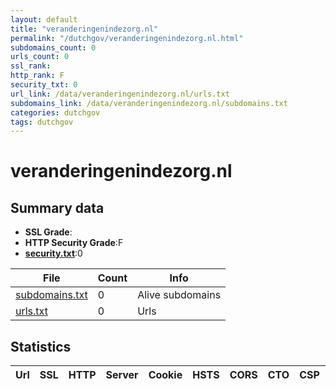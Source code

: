 ```yaml
---
layout: default
title: "veranderingenindezorg.nl"
permalink: "/dutchgov/veranderingenindezorg.nl.html"
subdomains_count: 0
urls_count: 0
ssl_rank: 
http_rank: F
security_txt: 0
url_link: /data/veranderingenindezorg.nl/urls.txt
subdomains_link: /data/veranderingenindezorg.nl/subdomains.txt
categories: dutchgov
tags: dutchgov
---
```



# veranderingenindezorg.nl
## Summary data


 - **SSL Grade**:
 - **HTTP Security Grade**:F
 - **[security.txt](https://www.digitaleoverheid.nl/nieuws/standaard-security-txt-nu-verplicht-voor-overheid/)**:0


| File       | Count | Info |
|------------|-------|------|
|[subdomains.txt](/DutchGovScope/data/veranderingenindezorg.nl/subdomains.txt)|0|Alive subdomains|
|[urls.txt](/DutchGovScope/data/veranderingenindezorg.nl/urls.txt)|0|Urls|


## Statistics


| Url | SSL | HTTP | Server | Cookie | HSTS | CORS | CTO | CSP | XFO | XXP | RP |FP| Tech |Title |
|--------|-------|-------|------|------|------|------|------|------|------|------|------|------|------|------|


